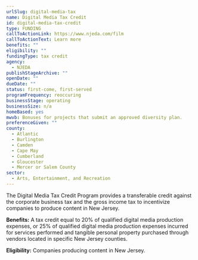 ```yaml
---
urlSlug: digital-media-tax
name: Digital Media Tax Credit
id: digital-media-tax-credit
type: FUNDING
callToActionLink: https://www.njeda.com/film
callToActionText: Learn more
benefits: ""
eligibility: ""
fundingType: tax credit
agency:
  - NJEDA
publishStageArchive: ""
openDate: ""
dueDate: ""
status: first-come, first-served
programFrequency: reoccuring
businessStage: operating
businessSize: n/a
homeBased: yes
mwvb: Bonuses for projects that submit an approved diversity plan.
preferenceGiven: ""
county:
  - Atlantic
  - Burlington
  - Camden
  - Cape May
  - Cumberland
  - Gloucester
  - Mercer or Salem County
sector:
  - Arts, Entertainment, and Recreation
---
```


The Digital Media Tax Credit Program provides a transferable credit against the corporate business tax and the gross income tax to incentivize companies to produce content in New Jersey.

**Benefits:** A tax credit equal to 20% of qualified digital media production expenses, or 25% of qualified digital media production expenses incurred for services performed and tangible personal property purchased through vendors located in specific New Jersey counties.

**Eligibility:** Companies producing content in New Jersey.
